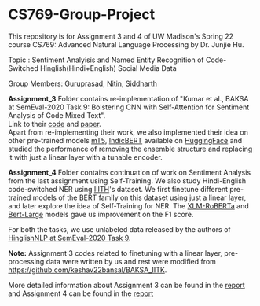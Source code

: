 # CS769-Group-Project
This repository is for Assignment 3 and 4 of UW Madison's Spring 22 course CS769: Advanced Natural Language Processing by Dr. Junjie Hu.

Topic : Sentiment Analyisis and Named Entity Recognition of Code-Switched Hinglish(Hindi+English) Social Media Data

Group Members: [Guruprasad](https://github.com/Guruprasad68),  [Nitin](https://github.com/nitinimage), [Siddharth](https://github.com/sidhsmani)

**Assignment_3** Folder contains re-implementation of "Kumar et al., BAKSA at SemEval-2020 Task 9: Bolstering CNN with Self-Attention for Sentiment Analysis of Code Mixed Text".<br />
Link to their [code](https://github.com/keshav22bansal/BAKSA_IITK) and [paper](https://arxiv.org/pdf/2007.10819.pdf).<br />
Apart from re-implementing their work, we also implemented their idea on other pre-trained models [mT5](https://arxiv.org/pdf/2010.11934.pdf), [IndicBERT](https://indicnlp.ai4bharat.org/papers/arxiv2020_indicnlp_corpus.pdf) available on [HuggingFace](https://huggingface.co/) and studied the performance of removing the ensemble structure and replacing it with just a linear layer with a tunable encoder.

**Assignment_4** Folder contains continuation of work on Sentiment Analysis from the last assignment using Self-Training. We also study Hindi-English code-switched NER using [IIITH](https://github.com/SilentFlame/Named-Entity-Recognition/tree/master/Twitterdata)'s dataset. We first finetune different pre-trained models of the BERT family on this dataset using just a linear layer, and later explore the idea of Self-Training for NER. The [XLM-RoBERTa](https://arxiv.org/abs/1911.02116) and [Bert-Large](https://arxiv.org/pdf/1810.04805.pdf) models gave us improvement on the F1 score.

For both the tasks, we use unlabeled data released by the authors of [HinglishNLP at SemEval-2020 Task 9](https://aclanthology.org/2020.semeval-1.119/).


**Note:** Assignment 3 codes related to finetuning with a linear layer, pre-processing data were written by us and rest were modified from https://github.com/keshav22bansal/BAKSA_IITK.

More detailed information about Assignment 3 can be found in the [report](https://drive.google.com/file/d/17yPAq8MD6m2nbfHpXC-YWdSe_PWX56tm/view?usp=sharing) and Assignment 4 can be found in the [report](https://drive.google.com/file/d/1zbWyti9VyAQbq0QIMq1fgd2zKsU7l_CG/view?usp=sharing) 
